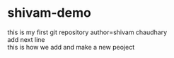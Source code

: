# shivam-demo
this is my first git repository
author=shivam chaudhary<br>
add next line <br>
this is how we add and make a new peoject 
